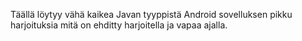 Täällä löytyy vähä kaikea Javan tyyppistä Android sovelluksen pikku harjoituksia mitä on ehditty harjoitella ja vapaa ajalla.
